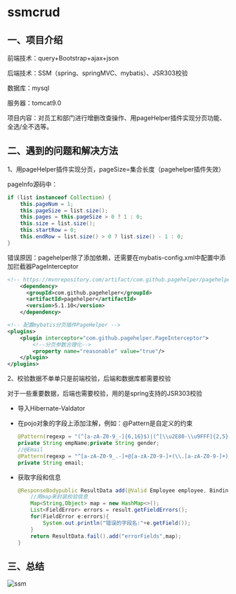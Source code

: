 # ssmcrud
## 一、项目介绍

前端技术：query+Bootstrap+ajax+json

后端技术：SSM（spring、springMVC、mybatis）、JSR303校验

数据库：mysql

服务器：tomcat9.0

项目内容：对员工和部门进行增删改查操作、用pageHelper插件实现分页功能、全选/全不选等。

## 二、遇到的问题和解决方法

1、用pageHelper插件实现分页，pageSize=集合长度（pagehelper插件失效）

pageInfo源码中：

```java
if (list instanceof Collection) {
    this.pageNum = 1;
    this.pageSize = list.size();
    this.pages = this.pageSize > 0 ? 1 : 0;
    this.size = list.size();
    this.startRow = 0;
    this.endRow = list.size() > 0 ? list.size() - 1 : 0;
}
```

错误原因：pagehelper除了添加依赖，还需要在mybatis-config.xml中配置中添加拦截器PageInterceptor

```xml
<!-- https://mvnrepository.com/artifact/com.github.pagehelper/pagehelper -->
	<dependency>
      <groupId>com.github.pagehelper</groupId>
      <artifactId>pagehelper</artifactId>
      <version>5.1.10</version>
    </dependency>
```

```xml
<!-- 配置mybatis分页插件PageHelper -->
<plugins>
    <plugin interceptor="com.github.pagehelper.PageInterceptor">
        <!--分页参数合理化-->
        <property name="reasonable" value="true"/>
    </plugin>
</plugins>
```

2、校验数据不单单只是前端校验，后端和数据库都需要校验

对于一些重要数据，后端也需要校验，用的是spring支持的JSR303校验

- 导入Hibernate-Valdator

- 在pojo对象的字段上添加注解，例如：@Pattern是自定义的约束

  ```java
  @Pattern(regexp = "(^[a-zA-Z0-9_-]{6,16}$)|(^[\\u2E80-\\u9FFF]{2,5})",        message = "用户名必须是6-16位英文和数字或者2-5位中文的组合")
  private String empName;private String gender;
  //@Email
  @Pattern(regexp = "^[a-zA-Z0-9_.-]+@[a-zA-Z0-9-]+(\\.[a-zA-Z0-9-]+)*\\.[a-zA-Z0-9]{2,6}$", message = "邮箱格式不正确!")
  private String email;
  ```

- 获取字段和信息

  ```java
  @ResponseBodypublic ResultData add(@Valid Employee employee, BindingResult result){    
      //用map来封装校验信息
      Map<String,Object> map = new HashMap<>();       
      List<FieldError> errors = result.getFieldErrors();     
      for(FieldError e:errors){           
          System.out.println("错误的字段名:"+e.getField());           		 	               System.out.println("错误的信息:"+e.getDefaultMessage());                             map.put(e.getField(),e.getDefaultMessage());        
      }        
      return ResultData.fail().add("errorFields",map);    
  }
  ```

## 三、总结

![ssm](C:\Users\Administrator\AppData\Roaming\Typora\typora-user-images\1566641558267.png)
